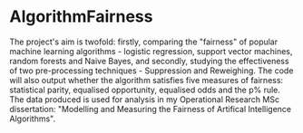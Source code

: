 # AlgorithmFairness
The project's aim is twofold: firstly, comparing the "fairness" of popular machine learning algorithms - logistic regression, support vector machines, random forests and Naive Bayes, and secondly, studying the effectiveness of two pre-processing techniques - Suppression and Reweighing. 
The code will also output whether the algorithm satisfies five measures of fairness: statistical parity, equalised opportunity, equalised odds and the p% rule. 
The data produced is used for analysis in my Operational Research MSc dissertation: "Modelling and Measuring the Fairness of Artifical Intelligence Algorithms".
